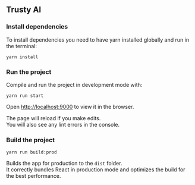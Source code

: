 ## Trusty AI 

### Install dependencies

To install dependencies you need to have yarn installed globally and run in the terminal:
```
yarn install
```

### Run the project

Compile and run the project in development mode with:
```
yarn run start
```

Open [http://localhost:9000](http://localhost:9000) to view it in the browser.

The page will reload if you make edits.<br />
You will also see any lint errors in the console.



### Build the project
```
yarn run build:prod
```
Builds the app for production to the `dist` folder.<br />
It correctly bundles React in production mode and optimizes the build for the best performance.


